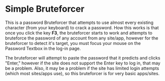 # Simple Bruteforcer
This is a password Bruteforcer that attempts to use almost every existing character (from your keyboard) to crack a password. How this works is that once you click the key **F3**, the bruteforcer starts to work and attempts to bruteforce the password of any account from any site/app, however for the bruteforcer to detect it's target, you must focus your mouse on the Password Textbox in the log-in page.

The bruteforcer will attempt to paste the password that it predicts and clicks "Enter," however if the site does not support the Enter key to log in, that may be a problem. Also, it may be a problem if the site has limited login attempts (which most sites/apps use), so this bruteforcer is for very basic apps/sites.
